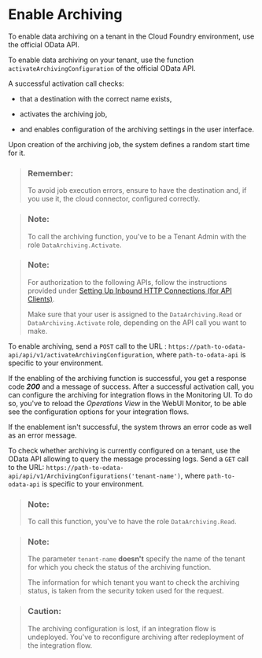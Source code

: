 <!-- loio0fbbe93559ea43778287c56c216f944c -->

# Enable Archiving

To enable data archiving on a tenant in the Cloud Foundry environment, use the official OData API.

To enable data archiving on your tenant, use the function `activateArchivingConfiguration` of the official OData API.

A successful activation call checks:

-   that a destination with the correct name exists,

-   activates the archiving job,
-   and enables configuration of the archiving settings in the user interface.

Upon creation of the archiving job, the system defines a random start time for it.

> ### Remember:  
> To avoid job execution errors, ensure to have the destination and, if you use it, the cloud connector, configured correctly.

> ### Note:  
> To call the archiving function, you've to be a Tenant Admin with the role `DataArchiving.Activate`.

> ### Note:  
> For authorization to the following APIs, follow the instructions provided under [Setting Up Inbound HTTP Connections \(for API Clients\)](../40-RemoteSystems/setting-up-inbound-http-connections-for-api-clients-8db3d51.md).
> 
> Make sure that your user is assigned to the `DataArchiving.Read` or `DataArchiving.Activate` role, depending on the API call you want to make.

To enable archiving, send a `POST` call to the URL : `https://path-to-odata-api/api/v1/activateArchivingConfiguration`, where `path-to-odata-api` is specific to your environment.

If the enabling of the archiving function is successful, you get a response code ***200*** and a message of success. After a successful activation call, you can configure the archiving for integration flows in the Monitoring UI. To do so, you've to reload the *Operations View* in the WebUI Monitor, to be able see the configuration options for your integration flows.

If the enablement isn't successful, the system throws an error code as well as an error message.

To check whether archiving is currently configured on a tenant, use the OData API allowing to query the message processing logs. Send a `GET` call to the URL: `https://path-to-odata-api/api/v1/ArchivingConfigurations('tenant-name')`, where `path-to-odata-api` is specific to your environment.

> ### Note:  
> To call this function, you've to have the role `DataArchiving.Read`.

> ### Note:  
> The parameter `tenant-name` **doesn't** specify the name of the tenant for which you check the status of the archiving function.
> 
> The information for which tenant you want to check the archiving status, is taken from the security token used for the request.

> ### Caution:  
> The archiving configuration is lost, if an integration flow is undeployed. You've to reconfigure archiving after redeployment of the integration flow.

